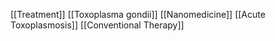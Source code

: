 [[Treatment]]
[[Toxoplasma gondii]]
[[Nanomedicine]]
[[Acute Toxoplasmosis]]
[[Conventional Therapy]]
